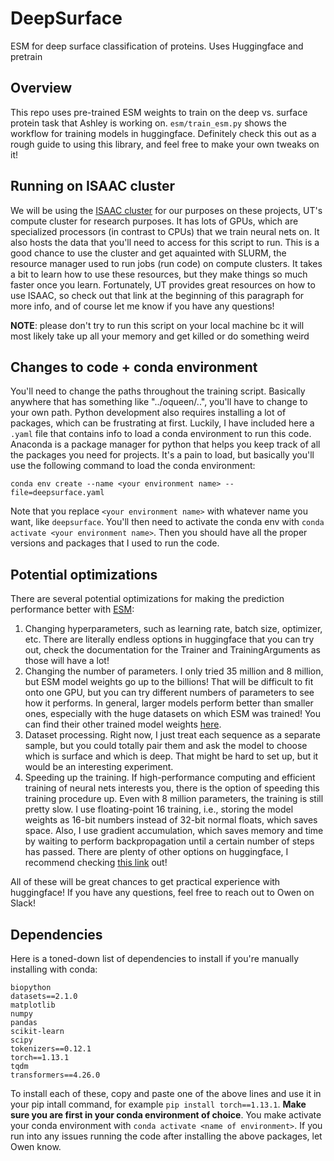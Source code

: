 # DeepSurface
ESM for deep surface classification of proteins. Uses Huggingface and pretrain

## Overview
This repo uses pre-trained ESM weights to train on the deep vs. surface protein task that Ashley is working on. `esm/train_esm.py` shows the workflow for training models in huggingface. Definitely check this out as a rough guide to using this library, and feel free to make your own tweaks on it!

## Running on ISAAC cluster
We will be using the [ISAAC cluster](https://oit.utk.edu/hpsc/isaac-open-enclave-new-kpb/) for our purposes on these projects, UT's compute cluster for research purposes. It has lots of GPUs, which are specialized processors (in contrast to CPUs) that we train neural nets on. It also hosts the data that you'll need to access for this script to run. This is a good chance to use the cluster and get aquainted with SLURM, the resource manager used to run jobs (run code) on compute clusters. It takes a bit to learn how to use these resources, but they make things so much faster once you learn. Fortunately, UT provides great resources on how to use ISAAC, so check out that link at the beginning of this paragraph for more info, and of course let me know if you have any questions! 

**NOTE**: please don't try to run this script on your local machine bc it will most likely take up all your memory and get killed or do something weird

## Changes to code + conda environment
You'll need to change the paths throughout the training script. Basically anywhere that has something like "../oqueen/..", you'll have to change to your own path. Python development also requires installing a lot of packages, which can be frustrating at first. Luckily, I have included here a `.yaml` file that contains info to load a conda environment to run this code. Anaconda is a package manager for python that helps you keep track of all the packages you need for projects. It's a pain to load, but basically you'll use the following command to load the conda environment:

```
conda env create --name <your environment name> --file=deepsurface.yaml
```

Note that you replace `<your environment name>` with whatever name you want, like `deepsurface`. You'll then need to activate the conda env with `conda activate <your environment name>`. Then you should have all the proper versions and packages that I used to run the code.

## Potential optimizations
There are several potential optimizations for making the prediction performance better with [ESM](https://huggingface.co/docs/transformers/v4.26.0/en/model_doc/esm):

1. Changing hyperparameters, such as learning rate, batch size, optimizer, etc. There are literally endless options in huggingface that you can try out, check the documentation for the Trainer and TrainingArguments as those will have a lot!
2. Changing the number of parameters. I only tried 35 million and 8 million, but ESM model weights go up to the billions! That will be difficult to fit onto one GPU, but you can try different numbers of parameters to see how it performs. In general, larger models perform better than smaller ones, especially with the huge datasets on which ESM was trained! You can find their other trained model weights [here](https://huggingface.co/facebook/esm2_t12_35M_UR50D).
3. Dataset processing. Right now, I just treat each sequence as a separate sample, but you could totally pair them and ask the model to choose which is surface and which is deep. That might be hard to set up, but it would be an interesting experiment. 
4. Speeding up the training. If high-performance computing and efficient training of neural nets interests you, there is the option of speeding this training procedure up. Even with 8 million parameters, the training is still pretty slow. I use floating-point 16 training, i.e., storing the model weights as 16-bit numbers instead of 32-bit normal floats, which saves space. Also, I use gradient accumulation, which saves memory and time by waiting to perform backpropagation until a certain number of steps has passed. There are plenty of other options on huggingface, I recommend checking [this link](https://huggingface.co/docs/transformers/v4.18.0/en/performance) out!

All of these will be great chances to get practical experience with huggingface! If you have any questions, feel free to reach out to Owen on Slack!

## Dependencies
Here is a toned-down list of dependencies to install if you're manually installing with conda:
```
biopython
datasets==2.1.0
matplotlib
numpy
pandas
scikit-learn
scipy
tokenizers==0.12.1
torch==1.13.1
tqdm
transformers==4.26.0
```
To install each of these, copy and paste one of the above lines and use it in your pip intall command, for example `pip install torch==1.13.1`. **Make sure you are first in your conda environment of choice**. You make activate your conda environment with `conda activate <name of environment>`. If you run into any issues running the code after installing the above packages, let Owen know.
